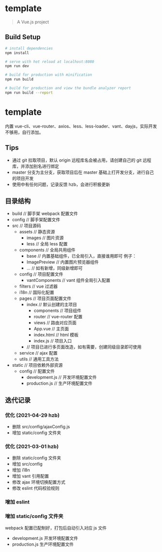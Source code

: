 # template

> A Vue.js project

## Build Setup

```bash
# install dependencies
npm install

# serve with hot reload at localhost:8080
npm run dev

# build for production with minification
npm run build

# build for production and view the bundle analyzer report
npm run build --report
```

# template

内置 vue-cli、vue-router、axios、less、less-loader、vant、dayjs，实际开发不够用，自行添加。

## Tips

- 通过 git 拉取项目，默认 origin 远程库名会被占用，请创建自己的 git 远程库，并添加别名进行绑定
- master 分支为主分支，获取项目后在 master 基础上打开发分支，进行自己的项目开发
- 使用中有任何问题，记录反馈 hzb，会进行积极更新

## 目录结构

- build // 脚手架 webpack 配置文件
- config // 脚手架配置文件
- src // 项目源码
  - assets // 静态资源
    - images // 图片资源
    - less // 全局 less 配置
  - components // 全局共用组件
    - base // 内置基础组件，已全局引入，直接谁用即可 例子：<h-container></h-container>
    - ImagePreview // 内置图片预览器组件
    - ... // 如有新增，同级新增即可
  - config // 项目配置文件
    - vantComponents // vant 组件全局引入配置
  - filters // vue 过滤器
  - i18n // 国际化配置
  - pages // 项目页面配置文件
    - index // 默认创建的主项目
      - components // 项目组件
      - router // vue-router 配置
      - views // 路由对应页面
      - App.vue // 主页面
      - index.html // html 模板
      - index.js // 项目入口
    - // 项目已进行多页面改造，如有需要，创建同级目录即可使用
  - service // ajax 配置
  - utils // 通用工具方法
- static // 项目依赖外部资源
  - config // 配置文件
    - development.js // 开发环境配置文件
    - production.js // 生产环境配置文件
## 迭代记录
### 优化 (2021-04-29 hzb)
- 删除 src/config/ajaxConfig.js 
- 增加 static/config 文件夹
### 优化 (2021-03-01 hzb)
- 删除 static/config 文件夹
- 增加 src/config
- 增加 i18n
- 增加 vant 引用配置
- 修改 ajax 环境切换配置方式
- 修改 eslint 代码校验规则
### 增加 eslint

### 增加 static/config 文件夹

webpack 配置已配制好，打包后自动引入对应 js 文件

- development.js 开发环境配置文件
- production.js 生产环境配置文件
